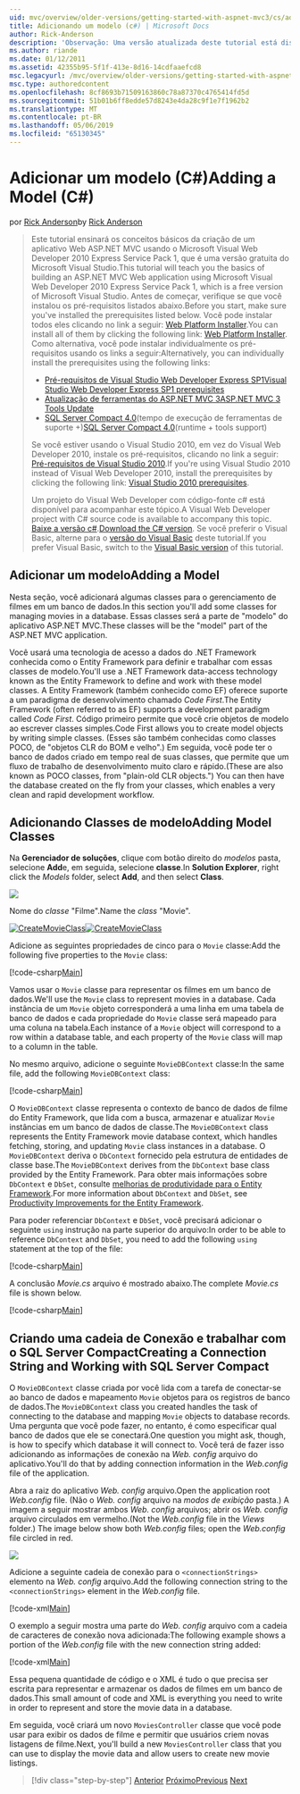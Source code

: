 ```yaml
---
uid: mvc/overview/older-versions/getting-started-with-aspnet-mvc3/cs/adding-a-model
title: Adicionando um modelo (c#) | Microsoft Docs
author: Rick-Anderson
description: 'Observação: Uma versão atualizada deste tutorial está disponível aqui que usa o ASP.NET MVC 5 e Visual Studio 2013. Ele é mais seguro e muito mais simples a seguir e demonstração...'
ms.author: riande
ms.date: 01/12/2011
ms.assetid: 42355b95-5f1f-413e-8d16-14cdfaaefcd8
msc.legacyurl: /mvc/overview/older-versions/getting-started-with-aspnet-mvc3/cs/adding-a-model
msc.type: authoredcontent
ms.openlocfilehash: 8cf8693b71509163860c78a87370c4765414fd5d
ms.sourcegitcommit: 51b01b6ff8edde57d8243e4da28c9f1e7f1962b2
ms.translationtype: MT
ms.contentlocale: pt-BR
ms.lasthandoff: 05/06/2019
ms.locfileid: "65130345"
---
```

# <a name="adding-a-model-c"></a><span data-ttu-id="56bfe-104">Adicionar um modelo (C#)</span><span class="sxs-lookup"><span data-stu-id="56bfe-104">Adding a Model (C#)</span></span>

<span data-ttu-id="56bfe-105">por [Rick Anderson]((https://twitter.com/RickAndMSFT))</span><span class="sxs-lookup"><span data-stu-id="56bfe-105">by [Rick Anderson]((https://twitter.com/RickAndMSFT))</span></span>

> <span data-ttu-id="56bfe-106">Este tutorial ensinará os conceitos básicos da criação de um aplicativo Web ASP.NET MVC usando o Microsoft Visual Web Developer 2010 Express Service Pack 1, que é uma versão gratuita do Microsoft Visual Studio.</span><span class="sxs-lookup"><span data-stu-id="56bfe-106">This tutorial will teach you the basics of building an ASP.NET MVC Web application using Microsoft Visual Web Developer 2010 Express Service Pack 1, which is a free version of Microsoft Visual Studio.</span></span> <span data-ttu-id="56bfe-107">Antes de começar, verifique se que você instalou os pré-requisitos listados abaixo.</span><span class="sxs-lookup"><span data-stu-id="56bfe-107">Before you start, make sure you've installed the prerequisites listed below.</span></span> <span data-ttu-id="56bfe-108">Você pode instalar todos eles clicando no link a seguir: [Web Platform Installer](https://www.microsoft.com/web/gallery/install.aspx?appid=VWD2010SP1Pack).</span><span class="sxs-lookup"><span data-stu-id="56bfe-108">You can install all of them by clicking the following link: [Web Platform Installer](https://www.microsoft.com/web/gallery/install.aspx?appid=VWD2010SP1Pack).</span></span> <span data-ttu-id="56bfe-109">Como alternativa, você pode instalar individualmente os pré-requisitos usando os links a seguir:</span><span class="sxs-lookup"><span data-stu-id="56bfe-109">Alternatively, you can individually install the prerequisites using the following links:</span></span>
> 
> - [<span data-ttu-id="56bfe-110">Pré-requisitos de Visual Studio Web Developer Express SP1</span><span class="sxs-lookup"><span data-stu-id="56bfe-110">Visual Studio Web Developer Express SP1 prerequisites</span></span>](https://www.microsoft.com/web/gallery/install.aspx?appid=VWD2010SP1Pack)
> - [<span data-ttu-id="56bfe-111">Atualização de ferramentas do ASP.NET MVC 3</span><span class="sxs-lookup"><span data-stu-id="56bfe-111">ASP.NET MVC 3 Tools Update</span></span>](https://www.microsoft.com/web/gallery/install.aspx?appsxml=&amp;appid=MVC3)
> - <span data-ttu-id="56bfe-112">[SQL Server Compact 4.0](https://www.microsoft.com/web/gallery/install.aspx?appid=SQLCE;SQLCEVSTools_4_0)(tempo de execução de ferramentas de suporte +)</span><span class="sxs-lookup"><span data-stu-id="56bfe-112">[SQL Server Compact 4.0](https://www.microsoft.com/web/gallery/install.aspx?appid=SQLCE;SQLCEVSTools_4_0)(runtime + tools support)</span></span>
> 
> <span data-ttu-id="56bfe-113">Se você estiver usando o Visual Studio 2010, em vez do Visual Web Developer 2010, instale os pré-requisitos, clicando no link a seguir: [Pré-requisitos de Visual Studio 2010](https://www.microsoft.com/web/gallery/install.aspx?appsxml=&amp;appid=VS2010SP1Pack).</span><span class="sxs-lookup"><span data-stu-id="56bfe-113">If you're using Visual Studio 2010 instead of Visual Web Developer 2010, install the prerequisites by clicking the following link: [Visual Studio 2010 prerequisites](https://www.microsoft.com/web/gallery/install.aspx?appsxml=&amp;appid=VS2010SP1Pack).</span></span>
> 
> <span data-ttu-id="56bfe-114">Um projeto do Visual Web Developer com código-fonte c# está disponível para acompanhar este tópico.</span><span class="sxs-lookup"><span data-stu-id="56bfe-114">A Visual Web Developer project with C# source code is available to accompany this topic.</span></span> <span data-ttu-id="56bfe-115">[Baixe a versão c#](https://code.msdn.microsoft.com/Introduction-to-MVC-3-10d1b098).</span><span class="sxs-lookup"><span data-stu-id="56bfe-115">[Download the C# version](https://code.msdn.microsoft.com/Introduction-to-MVC-3-10d1b098).</span></span> <span data-ttu-id="56bfe-116">Se você preferir o Visual Basic, alterne para o [versão do Visual Basic](../vb/adding-a-model.md) deste tutorial.</span><span class="sxs-lookup"><span data-stu-id="56bfe-116">If you prefer Visual Basic, switch to the [Visual Basic version](../vb/adding-a-model.md) of this tutorial.</span></span>

## <a name="adding-a-model"></a><span data-ttu-id="56bfe-117">Adicionar um modelo</span><span class="sxs-lookup"><span data-stu-id="56bfe-117">Adding a Model</span></span>

<span data-ttu-id="56bfe-118">Nesta seção, você adicionará algumas classes para o gerenciamento de filmes em um banco de dados.</span><span class="sxs-lookup"><span data-stu-id="56bfe-118">In this section you'll add some classes for managing movies in a database.</span></span> <span data-ttu-id="56bfe-119">Essas classes será a parte de "modelo" do aplicativo ASP.NET MVC.</span><span class="sxs-lookup"><span data-stu-id="56bfe-119">These classes will be the "model" part of the ASP.NET MVC application.</span></span>

<span data-ttu-id="56bfe-120">Você usará uma tecnologia de acesso a dados do .NET Framework conhecida como o Entity Framework para definir e trabalhar com essas classes de modelo.</span><span class="sxs-lookup"><span data-stu-id="56bfe-120">You'll use a .NET Framework data-access technology known as the Entity Framework to define and work with these model classes.</span></span> <span data-ttu-id="56bfe-121">A Entity Framework (também conhecido como EF) oferece suporte a um paradigma de desenvolvimento chamado *Code First*.</span><span class="sxs-lookup"><span data-stu-id="56bfe-121">The Entity Framework (often referred to as EF) supports a development paradigm called *Code First*.</span></span> <span data-ttu-id="56bfe-122">Código primeiro permite que você crie objetos de modelo ao escrever classes simples.</span><span class="sxs-lookup"><span data-stu-id="56bfe-122">Code First allows you to create model objects by writing simple classes.</span></span> <span data-ttu-id="56bfe-123">(Esses são também conhecidas como classes POCO, de "objetos CLR do BOM e velho".) Em seguida, você pode ter o banco de dados criado em tempo real de suas classes, que permite que um fluxo de trabalho de desenvolvimento muito claro e rápido.</span><span class="sxs-lookup"><span data-stu-id="56bfe-123">(These are also known as POCO classes, from "plain-old CLR objects.") You can then have the database created on the fly from your classes, which enables a very clean and rapid development workflow.</span></span>

## <a name="adding-model-classes"></a><span data-ttu-id="56bfe-124">Adicionando Classes de modelo</span><span class="sxs-lookup"><span data-stu-id="56bfe-124">Adding Model Classes</span></span>

<span data-ttu-id="56bfe-125">Na **Gerenciador de soluções**, clique com botão direito do *modelos* pasta, selecione **Add**e, em seguida, selecione **classe**.</span><span class="sxs-lookup"><span data-stu-id="56bfe-125">In **Solution Explorer**, right click the *Models* folder, select **Add**, and then select **Class**.</span></span>

![](adding-a-model/_static/image1.png)

<span data-ttu-id="56bfe-126">Nome do *classe* "Filme".</span><span class="sxs-lookup"><span data-stu-id="56bfe-126">Name the *class* "Movie".</span></span>

<span data-ttu-id="56bfe-127">[![CreateMovieClass](adding-a-model/_static/image3.png)](adding-a-model/_static/image2.png)</span><span class="sxs-lookup"><span data-stu-id="56bfe-127">[![CreateMovieClass](adding-a-model/_static/image3.png)](adding-a-model/_static/image2.png)</span></span>

<span data-ttu-id="56bfe-128">Adicione as seguintes propriedades de cinco para o `Movie` classe:</span><span class="sxs-lookup"><span data-stu-id="56bfe-128">Add the following five properties to the `Movie` class:</span></span>

[!code-csharp[Main](adding-a-model/samples/sample1.cs)]

<span data-ttu-id="56bfe-129">Vamos usar o `Movie` classe para representar os filmes em um banco de dados.</span><span class="sxs-lookup"><span data-stu-id="56bfe-129">We'll use the `Movie` class to represent movies in a database.</span></span> <span data-ttu-id="56bfe-130">Cada instância de um `Movie` objeto corresponderá a uma linha em uma tabela de banco de dados e cada propriedade do `Movie` classe será mapeado para uma coluna na tabela.</span><span class="sxs-lookup"><span data-stu-id="56bfe-130">Each instance of a `Movie` object will correspond to a row within a database table, and each property of the `Movie` class will map to a column in the table.</span></span>

<span data-ttu-id="56bfe-131">No mesmo arquivo, adicione o seguinte `MovieDBContext` classe:</span><span class="sxs-lookup"><span data-stu-id="56bfe-131">In the same file, add the following `MovieDBContext` class:</span></span>

[!code-csharp[Main](adding-a-model/samples/sample2.cs)]

<span data-ttu-id="56bfe-132">O `MovieDBContext` classe representa o contexto de banco de dados de filme do Entity Framework, que lida com a busca, armazenar e atualizar `Movie` instâncias em um banco de dados de classe.</span><span class="sxs-lookup"><span data-stu-id="56bfe-132">The `MovieDBContext` class represents the Entity Framework movie database context, which handles fetching, storing, and updating `Movie` class instances in a database.</span></span> <span data-ttu-id="56bfe-133">O `MovieDBContext` deriva o `DbContext` fornecido pela estrutura de entidades de classe base.</span><span class="sxs-lookup"><span data-stu-id="56bfe-133">The `MovieDBContext` derives from the `DbContext` base class provided by the Entity Framework.</span></span> <span data-ttu-id="56bfe-134">Para obter mais informações sobre `DbContext` e `DbSet`, consulte [melhorias de produtividade para o Entity Framework](https://blogs.msdn.com/b/efdesign/archive/2010/06/21/productivity-improvements-for-the-entity-framework.aspx?wa=wsignin1.0).</span><span class="sxs-lookup"><span data-stu-id="56bfe-134">For more information about `DbContext` and `DbSet`, see [Productivity Improvements for the Entity Framework](https://blogs.msdn.com/b/efdesign/archive/2010/06/21/productivity-improvements-for-the-entity-framework.aspx?wa=wsignin1.0).</span></span>

<span data-ttu-id="56bfe-135">Para poder referenciar `DbContext` e `DbSet`, você precisará adicionar o seguinte `using` instrução na parte superior do arquivo:</span><span class="sxs-lookup"><span data-stu-id="56bfe-135">In order to be able to reference `DbContext` and `DbSet`, you need to add the following `using` statement at the top of the file:</span></span>

[!code-csharp[Main](adding-a-model/samples/sample3.cs)]

<span data-ttu-id="56bfe-136">A conclusão *Movie.cs* arquivo é mostrado abaixo.</span><span class="sxs-lookup"><span data-stu-id="56bfe-136">The complete *Movie.cs* file is shown below.</span></span>

[!code-csharp[Main](adding-a-model/samples/sample4.cs)]

## <a name="creating-a-connection-string-and-working-with-sql-server-compact"></a><span data-ttu-id="56bfe-137">Criando uma cadeia de Conexão e trabalhar com o SQL Server Compact</span><span class="sxs-lookup"><span data-stu-id="56bfe-137">Creating a Connection String and Working with SQL Server Compact</span></span>

<span data-ttu-id="56bfe-138">O `MovieDBContext` classe criada por você lida com a tarefa de conectar-se ao banco de dados e mapeamento `Movie` objetos para os registros de banco de dados.</span><span class="sxs-lookup"><span data-stu-id="56bfe-138">The `MovieDBContext` class you created handles the task of connecting to the database and mapping `Movie` objects to database records.</span></span> <span data-ttu-id="56bfe-139">Uma pergunta que você pode fazer, no entanto, é como especificar qual banco de dados que ele se conectará.</span><span class="sxs-lookup"><span data-stu-id="56bfe-139">One question you might ask, though, is how to specify which database it will connect to.</span></span> <span data-ttu-id="56bfe-140">Você terá de fazer isso adicionando as informações de conexão na *Web. config* arquivo do aplicativo.</span><span class="sxs-lookup"><span data-stu-id="56bfe-140">You'll do that by adding connection information in the *Web.config* file of the application.</span></span>

<span data-ttu-id="56bfe-141">Abra a raiz do aplicativo *Web. config* arquivo.</span><span class="sxs-lookup"><span data-stu-id="56bfe-141">Open the application root *Web.config* file.</span></span> <span data-ttu-id="56bfe-142">(Não o *Web. config* arquivo na *modos de exibição* pasta.) A imagem a seguir mostrar ambos *Web. config* arquivos; abrir os *Web. config* arquivo circulados em vermelho.</span><span class="sxs-lookup"><span data-stu-id="56bfe-142">(Not the *Web.config* file in the *Views* folder.) The image below show both *Web.config* files; open the *Web.config* file circled in red.</span></span>

![](adding-a-model/_static/image4.png)

<span data-ttu-id="56bfe-143">Adicione a seguinte cadeia de conexão para o `<connectionStrings>` elemento na *Web. config* arquivo.</span><span class="sxs-lookup"><span data-stu-id="56bfe-143">Add the following connection string to the `<connectionStrings>` element in the *Web.config* file.</span></span>

[!code-xml[Main](adding-a-model/samples/sample5.xml)]

<span data-ttu-id="56bfe-144">O exemplo a seguir mostra uma parte do *Web. config* arquivo com a cadeia de caracteres de conexão nova adicionada:</span><span class="sxs-lookup"><span data-stu-id="56bfe-144">The following example shows a portion of the *Web.config* file with the new connection string added:</span></span>

[!code-xml[Main](adding-a-model/samples/sample6.xml)]

<span data-ttu-id="56bfe-145">Essa pequena quantidade de código e o XML é tudo o que precisa ser escrita para representar e armazenar os dados de filmes em um banco de dados.</span><span class="sxs-lookup"><span data-stu-id="56bfe-145">This small amount of code and XML is everything you need to write in order to represent and store the movie data in a database.</span></span>

<span data-ttu-id="56bfe-146">Em seguida, você criará um novo `MoviesController` classe que você pode usar para exibir os dados de filme e permitir que usuários criem novas listagens de filme.</span><span class="sxs-lookup"><span data-stu-id="56bfe-146">Next, you'll build a new `MoviesController` class that you can use to display the movie data and allow users to create new movie listings.</span></span>

> [!div class="step-by-step"]
> <span data-ttu-id="56bfe-147">[Anterior](adding-a-view.md)
> [Próximo](accessing-your-models-data-from-a-controller.md)</span><span class="sxs-lookup"><span data-stu-id="56bfe-147">[Previous](adding-a-view.md)
[Next](accessing-your-models-data-from-a-controller.md)</span></span>
